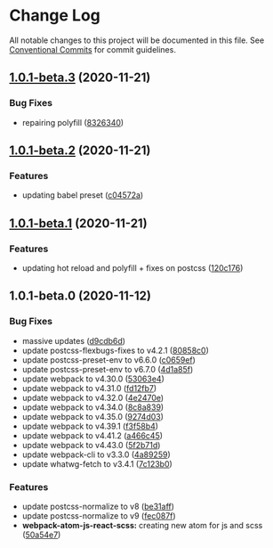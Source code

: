 # Change Log

All notable changes to this project will be documented in this file.
See [Conventional Commits](https://conventionalcommits.org) for commit guidelines.

## [1.0.1-beta.3](https://github.com/thc-tools/webpack-laboratory/compare/@thc/webpack-atom-js-react-scss@1.0.1-beta.2...@thc/webpack-atom-js-react-scss@1.0.1-beta.3) (2020-11-21)


### Bug Fixes

* repairing polyfill ([8326340](https://github.com/thc-tools/webpack-laboratory/commit/832634079067d1f2281e421ce642d37c4d795d09))





## [1.0.1-beta.2](https://github.com/thc-tools/webpack-laboratory/compare/@thc/webpack-atom-js-react-scss@1.0.1-beta.1...@thc/webpack-atom-js-react-scss@1.0.1-beta.2) (2020-11-21)


### Features

* updating babel preset ([c04572a](https://github.com/thc-tools/webpack-laboratory/commit/c04572a5af597ba14da21ff0a9edd3f0baf43bfa))





## [1.0.1-beta.1](https://github.com/thc-tools/webpack-laboratory/compare/@thc/webpack-atom-js-react-scss@1.0.1-beta.0...@thc/webpack-atom-js-react-scss@1.0.1-beta.1) (2020-11-21)


### Features

* updating hot reload and polyfill + fixes on postcss ([120c176](https://github.com/thc-tools/webpack-laboratory/commit/120c176d03d09cf49c78b224735411c85d1b0560))





## 1.0.1-beta.0 (2020-11-12)


### Bug Fixes

* massive updates ([d9cdb6d](https://github.com/thc-tools/webpack-laboratory/commit/d9cdb6de2947dca6e215f3d5150b44176117fdeb))
* update postcss-flexbugs-fixes to v4.2.1 ([80858c0](https://github.com/thc-tools/webpack-laboratory/commit/80858c0ca37e3b72334e0ea2541a897bc134bebd))
* update postcss-preset-env to v6.6.0 ([c0659ef](https://github.com/thc-tools/webpack-laboratory/commit/c0659ef4c09a47190b8b85f610689f7db53cafd4))
* update postcss-preset-env to v6.7.0 ([4d1a85f](https://github.com/thc-tools/webpack-laboratory/commit/4d1a85ff8b2ec2cf59af291e6ef6513b9e4ee986))
* update webpack to v4.30.0 ([53063e4](https://github.com/thc-tools/webpack-laboratory/commit/53063e480d65a6bbdb626beae0d2349d18b5bd12))
* update webpack to v4.31.0 ([fd12fb7](https://github.com/thc-tools/webpack-laboratory/commit/fd12fb7d7684fbf84dfe962aab06d4b710dd16e5))
* update webpack to v4.32.0 ([4e2470e](https://github.com/thc-tools/webpack-laboratory/commit/4e2470e95292f7bbb83ddc5fbf84f106eb323a45))
* update webpack to v4.34.0 ([8c8a839](https://github.com/thc-tools/webpack-laboratory/commit/8c8a83964a535d7548e4a4eeaf08c0e22c50b45b))
* update webpack to v4.35.0 ([9274d03](https://github.com/thc-tools/webpack-laboratory/commit/9274d03d50454e28165c2fce4eb07e79f4ceeb1f))
* update webpack to v4.39.1 ([f3f58b4](https://github.com/thc-tools/webpack-laboratory/commit/f3f58b4c2770947530711a1d5da1abc881ee0610))
* update webpack to v4.41.2 ([a466c45](https://github.com/thc-tools/webpack-laboratory/commit/a466c45f0a4b851eef68f4873eadda2e61949f5b))
* update webpack to v4.43.0 ([5f2b71d](https://github.com/thc-tools/webpack-laboratory/commit/5f2b71dd6382417d65b448bdc86e35ea9cc16da6))
* update webpack-cli to v3.3.0 ([4a89259](https://github.com/thc-tools/webpack-laboratory/commit/4a89259131a57ce2e9229c8147ae468da2a52167))
* update whatwg-fetch to v3.4.1 ([7c123b0](https://github.com/thc-tools/webpack-laboratory/commit/7c123b0f5be4492bf3561e0f4a8f81d02e86b55a))


### Features

* update postcss-normalize to v8 ([be31aff](https://github.com/thc-tools/webpack-laboratory/commit/be31afff644e4ece94c9f20d0923c63358b2927e))
* update postcss-normalize to v9 ([fec087f](https://github.com/thc-tools/webpack-laboratory/commit/fec087fa51fbd802ff09ef0b1302945e7f98ea4a))
* **webpack-atom-js-react-scss:** creating new atom for js and scss ([50a54e7](https://github.com/thc-tools/webpack-laboratory/commit/50a54e78ac15ece533bfe7908a188b588afac72d))
